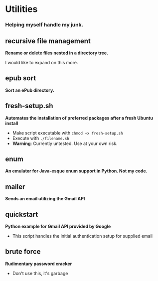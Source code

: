 # Utilities
### Helping myself handle my junk.

## recursive file management
**Rename or delete files nested in a directory tree.**

I would like to expand on this more.

## epub sort
**Sort an ePub directory.**

## fresh-setup.sh
**Automates the installation of preferred packages after a fresh Ubuntu install**

* Make script executable with `chmod +x fresh-setup.sh`
* Execute with `./filename.sh`
* **Warning**: Currently untested. Use at your own risk.

## enum
**An emulator for Java-esque enum support in Python. Not my code.**

## mailer
**Sends an email utilizing the Gmail API**

## quickstart
**Python example for Gmail API provided by Google**

* This script handles the initial authentication setup for supplied email

## brute force
**Rudimentary password cracker**

* Don't use this, it's garbage
